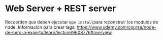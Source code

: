 # Web Server + REST server

Recuerden que deben ejecutar ```npm install```para reconstruir
los modulos de node.
Informacion para crear tags: https://www.udemy.com/course/node-de-cero-a-experto/learn/lecture/9608776#overview